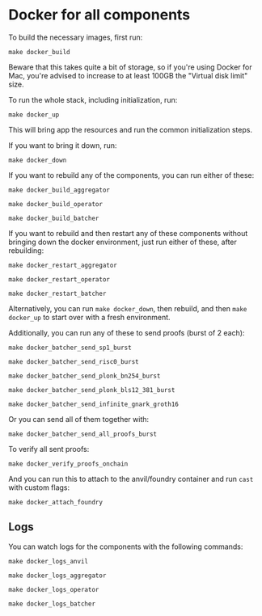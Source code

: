 # Docker for all components

To build the necessary images, first run:

```shell
make docker_build
```

Beware that this takes quite a bit of storage, so if you're using Docker for Mac, you're advised to increase to at least 100GB the "Virtual disk limit" size.

To run the whole stack, including initialization, run:

```shell
make docker_up
```

This will bring app the resources and run the common initialization steps.

If you want to bring it down, run:

```shell
make docker_down
```

If you want to rebuild any of the components, you can run either of these:

```shell
make docker_build_aggregator
```

```shell
make docker_build_operator
```

```shell
make docker_build_batcher
```

If you want to rebuild and then restart any of these components without bringing down the docker environment, just run either of these, after rebuilding:

```shell
make docker_restart_aggregator
```

```shell
make docker_restart_operator
```

```shell
make docker_restart_batcher
```

Alternatively, you can run `make docker_down`, then rebuild, and then `make docker_up` to start over with a fresh environment.

Additionally, you can run any of these to send proofs (burst of 2 each):

```shell
make docker_batcher_send_sp1_burst
```

```shell
make docker_batcher_send_risc0_burst
```

```shell
make docker_batcher_send_plonk_bn254_burst
```

```shell
make docker_batcher_send_plonk_bls12_381_burst
```

```shell
make docker_batcher_send_infinite_gnark_groth16
```

Or you can send all of them together with:

```shell
make docker_batcher_send_all_proofs_burst
```

To verify all sent proofs:

```shell
make docker_verify_proofs_onchain
```

And you can run this to attach to the anvil/foundry container and run `cast` with custom flags:

```shell
make docker_attach_foundry
```

## Logs

You can watch logs for the components with the following commands:

```shell
make docker_logs_anvil
```

```shell
make docker_logs_aggregator
```

```shell
make docker_logs_operator
```

```shell
make docker_logs_batcher
```
